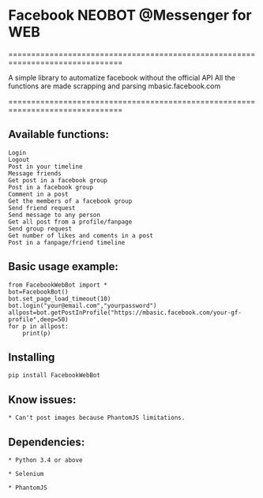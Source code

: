 # Facebook NEOBOT @Messenger for WEB

===============================================================================

A simple library to automatize facebook without the official API
All the functions are made scrapping and parsing mbasic.facebook.com

===============================================================================

## Available functions:

    Login
    Logout
	Post in your timeline
	Message friends
	Get post in a facebook group
	Post in a facebook group
	Comment in a post
	Get the members of a facebook group
	Send friend request
	Send message to any person
	Get all post from a profile/fanpage
	Send group request
	Get number of likes and coments in a post
	Post in a fanpage/friend timeline
    
## Basic usage example:

```
from FacebookWebBot import *
bot=FacebookBot()
bot.set_page_load_timeout(10)
bot.login("your@email.com","yourpassword")
allpost=bot.getPostInProfile("https://mbasic.facebook.com/your-gf-profile",deep=50)
for p in allpost:
	print(p)
```
## Installing
```
pip install FacebookWebBot
```
## Know issues:

    * Can't post images because PhantomJS limitations.

## Dependencies:

    * Python 3.4 or above

    * Selenium

    * PhantomJS
